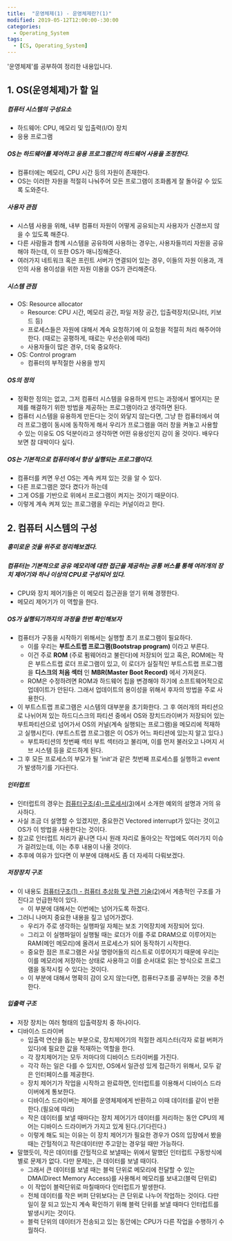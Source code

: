 ```yaml
---
title:  "운영체제(1) - 운영체제란?(1)"
modified: 2019-05-12T12:00:00-:30:00
categories:
  - Operating_System
tags:
  - [CS, Operating_System]
---
```


'운영체제'를 공부하여 정리한 내용입니다.

## 1. OS(운영체제)가 할 일

##### 컴퓨터 시스템의 구성요소

-   하드웨어: CPU, 메모리 및 입출력(I/O) 장치
-   응용 프로그램

##### OS는 하드웨어를 제어하고 응용 프로그램간의 하드웨어 사용을 조정한다.

-   컴퓨터에는 메모리, CPU 시간 등의 자원이 존재한다.
-   OS는 이러한 자원을 적절히 나눠주어 모든 프로그램이 조화롭게 잘 돌아갈 수 있도록 도와준다.

##### 사용자 관점

-   시스템 사용을 위해, 내부 컴퓨터 자원이 어떻게 공유되는지 사용자가 신경쓰지 않을 수 있도록 해준다.
-   다른 사람들과 함께 시스템을 공유하여 사용하는 경우는, 사용자들끼리 자원을 공유해야 하는데, 이 또한 OS가 매니징해준다.
-   여러가지 네트워크 혹은 프린트 서버가 연결되어 있는 경우, 이들의 자원 이용과, 개인의 사용 용이성을 위한 자원 이용을 OS가 관리해준다.

##### 시스템 관점

-   OS: Resource allocator
    -   Resource: CPU 시간, 메모리 공간, 파일 저장 공간, 입출력장치(모니터, 키보드 등)
    -   프로세스들은 자원에 대해서 계속 요청하기에 이 요청을 적절히 처리 해주어야 한다. (때로는 공평하게, 때로는 우선순위에 따라)
    -   사용자들이 많은 경우, 더욱 중요하다.
-   OS: Control program
    -   컴퓨터의 부적절한 사용을 방지

##### OS의 정의

-   정확한 정의는 없고, 그저 컴퓨터 시스템을 유용하게 만드는 과정에서 벌어지는 문제를 해결하기 위한 방법을 제공하는 프로그램이라고 생각하면 된다.
-   컴퓨터 시스템을 유용하게 만든다는 것이 와닿지 않는다면, 그냥 한 컴퓨터에서 여러 프로그램이 동시에 동작하게 해서 우리가 프로그램을 여러 창을 켜놓고 사용할 수 있는 이유도 OS 덕분이라고 생각하면 어떤 유용성인지 감이 올 것이다. 배우다 보면 참 대박이다 싶다.

##### OS는 기본적으로 컴퓨터에서 항상 실행되는 프로그램이다.

-   컴퓨터를 켜면 우선 OS는 계속 켜져 있는 것을 알 수 있다.
-   다른 프로그램은 껐다 켰다가 하는데
-   그게 OS를 기반으로 위에서 프로그램이 켜지는 것이기 때문이다.
-   이렇게 계속 켜져 있는 프로그램을 우리는 커널이라고 한다.

## 2. 컴퓨터 시스템의 구성

##### 흥미로운 것을 위주로 정리해보겠다.

##### 컴퓨터는 기본적으로 공유 메모리에 대한 접근을 제공하는 공통 버스를 통해 여러개의 장치 제어기와 하나 이상의 CPU로 구성되어 있다.

-   CPU와 장치 제어기들은 이 메모리 접근권을 얻기 위해 경쟁한다.
-   메모리 제어기가 이 역할을 한다.

##### OS가 실행되기까지의 과정을 한번 확인해보자

-   컴퓨터가 구동을 시작하기 위해서는 실행할 초기 프로그램이 필요하다.
    -   이를 우리는 **부트스트랩 프로그램(Bootstrap program)** 이라고 부른다.
    -   이건 주로 **ROM** (주로 펌웨어라고 불린다)에 저장되어 있고 혹은, ROM에는 작은 부트스트랩 로더 프로그램이 있고, 이 로더가 실질적인 부트스트랩 프로그램을 **디스크의 처음 섹터** 인 **MBR(Master Boot Record)** 에서 가져온다.
    -   ROM은 수정하려면 ROM과 하드웨어 칩을 변경해야 하기에 소프트웨어적으로 업데이트가 안된다. 그래서 업데이트의 용이성을 위해서 후자의 방법을 주로 사용한다.
-   이 부트스트랩 프로그램은 시스템의 대부분을 초기화한다. 그 후 여러개의 파티션으로 나뉘어져 있는 하드디스크의 파티션 중에서 OS와 장치드라이버가 저장되어 있는 부트파티션으로 넘어가서 OS의 커널(계속 실행되는 프로그램)을 메모리에 적재하고 실행시킨다. (부트스트랩 프로그램은 이 OS가 어느 파티션에 있는지 알고 있다.)
    -   부트파티션의 첫번째 섹터 부트 섹터라고 불리며, 이를 먼저 불러오고 나머지 서브 시스템 등을 로드하게 된다.
-   그 후 모든 프로세스의 부모가 될 'init'과 같은 첫번째 프로세스를 실행하고 event가 발생하기를 기다린다.

##### 인터럽트

-   인터럽트의 경우는 [컴퓨터구조(4)-프로세서(3)](https://cmpark0126.github.io/computer_architecture/CA_4-3/)에서 소개한 예외의 설명과 거의 유사하다.
-   사실 조금 더 설명할 수 있겠지만, 중요한건 Vectored interrupt가 있다는 것이고 OS가 이 방법을 사용한다는 것이다.
-   참고로 인터럽트 처리가 끝나면 다시 원래 자리로 돌아오는 작업에도 여러가지 이슈가 걸려있는데, 이는 추후 내용이 나올 것이다.
-   추후에 여유가 있다면 이 부분에 대해서도 좀 더 자세히 다뤄보겠다.

##### 저장장치 구조

-   이 내용도 [컴퓨터구조(1) - 컴퓨터 추상화 및 관련 기술(2)](https://cmpark0126.github.io/computer_architecture/CA_1-2/)에서 계층적인 구조를 가진다고 언급한적이 있다.
    -   이 부분에 대해서는 이번에는 넘어가도록 하겠다.
-   그러니 나머지 중요한 내용을 짚고 넘어가겠다.
    -   우리가 주로 생각하는 실행파일 자체는 보조 기억장치에 저장되어 있다.
    -   그리고 이 실행파일이 실행될 때는 로더가 이를 주로 DRAM으로 이루어지는 RAM(메인 메모리)에 올려서 프로세스가 되어 동작하기 시작한다.
    -   중요한 점은 프로그램은 사실 명령어들의 리스트로 이루어지기 때문에 우리는 이를 메모리에 저장하는 상태로 사용하고 이를 순서대로 읽는 방식으로 프로그램을 동작시킬 수 있다는 것이다.
    -   이 부분에 대해서 명확히 감이 오지 않는다면, 컴퓨터구조를 공부하는 것을 추천한다.

##### 입출력 구조

-   저장 장치는 여러 형태의 입출력장치 중 하나이다.
-   디바이스 드라이버
    -   입출력 연산을 돕는 부분으로, 장치제어기의 적절한 레지스터(각자 로컬 버퍼가 있다)에 필요한 값을 적재하는 역할을 한다.
    -   각 장치제어기는 모두 저마다의 디바이스 드라이버를 가진다.
    -   각각 하는 일은 다를 수 있지만, OS에서 일관성 있게 접근하기 위해서, 모두 같은 인터페이스를 제공한다.
    -   장치 제어기가 작업을 시작하고 완료하면, 인터럽트를 이용해서 디바이스 드라이버에게 통보한다.
    -   디바이스 드라이버는 제어를 운영체제에게 반환하고 이때 데이터를 같이 반환한다.(필요에 따라)
    -   작은 데이터를 보낼 때마다는 장치 제어기가 데이터를 저리하는 동안 CPU의 제어는 디바이스 드라이버가 가지고 있게 된다.(기다린다.)
    -   이렇게 해도 되는 이유는 이 장치 제어기가 필요한 경우가 OS의 입장에서 봤을 때는 간헐적이고 작은데이터만 주고맏는 경우일 때만 가능하다.  
-   말했듯이, 작은 데이터를 간헐적으로 보낼때는 위에서 말했던 인터럽트 구동방식에 별로 문제가 없다. 다만 문제는, 큰 데이터를 보낼 때이다.
    -   그래서 큰 데이터를 보낼 때는 블럭 단위로 메모리에 전달할 수 있는 DMA(Direct Memory Access)를 사용해서 메모리를 보내고(블럭 단위로)
    -   이 작업이 블럭단위로 마칠때마다 인터럽트가 발생한다.
    -   전체 데이터를 작은 버퍼 단위보다는 큰 단위로 나누어 작업하는 것이다. 다만 일이 잘 되고 있는지 계속 확인하기 위해 블럭 단위를 보낼 때마다 인터럽트를 발생시키는 것이다.
    -   블럭 단위의 데이터가 전송되고 있는 동안에는 CPU가 다른 작업을 수행하기 수월하다.
